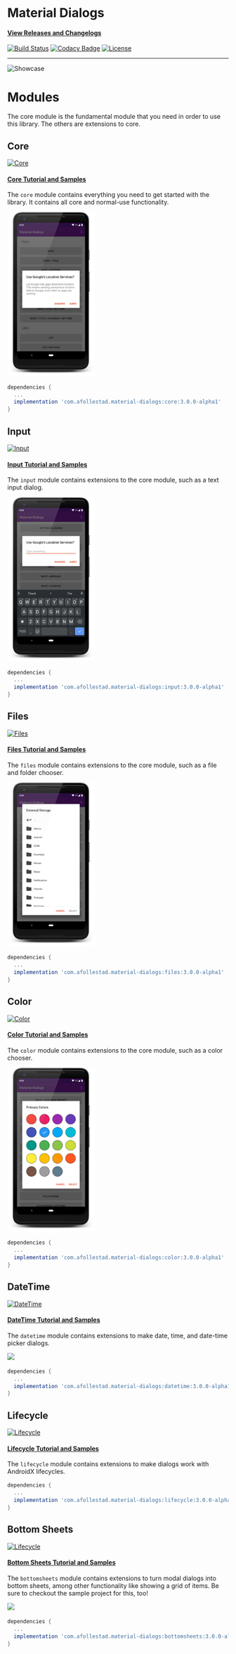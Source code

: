 # Material Dialogs

#### [View Releases and Changelogs](https://github.com/afollestad/material-dialogs/releases)

[![Build Status](https://travis-ci.org/afollestad/material-dialogs.svg)](https://travis-ci.org/afollestad/material-dialogs)
[![Codacy Badge](https://api.codacy.com/project/badge/Grade/0a4acc30a9ce440087f7688735359bb8)](https://www.codacy.com/app/drummeraidan_50/material-dialogs?utm_source=github.com&amp;utm_medium=referral&amp;utm_content=afollestad/material-dialogs&amp;utm_campaign=Badge_Grade)
[![License](https://img.shields.io/badge/License-Apache%202.0-blue.svg)](https://opensource.org/licenses/Apache-2.0)

---

![Showcase](https://raw.githubusercontent.com/afollestad/material-dialogs/master/art/showcase4.png)

# Modules

The core module is the fundamental module that you need in order to use this library. The others 
are extensions to core.

## Core

[ ![Core](https://img.shields.io/bintray/v/drummer-aidan/maven/material-dialogs:core.svg?label=core) ](https://bintray.com/drummer-aidan/maven/material-dialogs%3Acore/_latestVersion)

#### [Core Tutorial and Samples](documentation/CORE.md)

The `core` module contains everything you need to get started with the library. It contains all
core and normal-use functionality.

<img src="https://raw.githubusercontent.com/afollestad/material-dialogs/master/art/basic_with_buttons.png" width="200px" />

```gradle
dependencies {
  ...
  implementation 'com.afollestad.material-dialogs:core:3.0.0-alpha1'
}
```

## Input

[ ![Input](https://img.shields.io/bintray/v/drummer-aidan/maven/material-dialogs:input.svg?label=input) ](https://bintray.com/drummer-aidan/maven/material-dialogs%3Ainput/_latestVersion)

#### [Input Tutorial and Samples](documentation/INPUT.md)
 
The `input` module contains extensions to the core module, such as a text input dialog.

<img src="https://raw.githubusercontent.com/afollestad/material-dialogs/master/art/input.png" width="200px" />

```gradle
dependencies {
  ...
  implementation 'com.afollestad.material-dialogs:input:3.0.0-alpha1'
}
```
 
## Files

[ ![Files](https://img.shields.io/bintray/v/drummer-aidan/maven/material-dialogs:files.svg?label=files) ](https://bintray.com/drummer-aidan/maven/material-dialogs%3Afiles/_latestVersion)

#### [Files Tutorial and Samples](documentation/FILES.md)

The `files` module contains extensions to the core module, such as a file and folder chooser.

<img src="https://raw.githubusercontent.com/afollestad/material-dialogs/master/art/file_chooser.png" width="200px" />

```gradle
dependencies {
  ...
  implementation 'com.afollestad.material-dialogs:files:3.0.0-alpha1'
}
```

## Color

[ ![Color](https://img.shields.io/bintray/v/drummer-aidan/maven/material-dialogs:color.svg?label=color) ](https://bintray.com/drummer-aidan/maven/material-dialogs%3Acolor/_latestVersion)

#### [Color Tutorial and Samples](documentation/COLOR.md)

The `color` module contains extensions to the core module, such as a color chooser.

<img src="https://raw.githubusercontent.com/afollestad/material-dialogs/master/art/color_chooser.png" width="200px" />

```gradle
dependencies {
  ...
  implementation 'com.afollestad.material-dialogs:color:3.0.0-alpha1'
}
```

## DateTime

[ ![DateTime](https://img.shields.io/bintray/v/drummer-aidan/maven/material-dialogs:datetime.svg?label=datetime) ](https://bintray.com/drummer-aidan/maven/material-dialogs%3Adatetime/_latestVersion)

#### [DateTime Tutorial and Samples](documentation/DATETIME.md)

The `datetime` module contains extensions to make date, time, and date-time picker dialogs.

<img src="https://raw.githubusercontent.com/afollestad/material-dialogs/master/art/datetimepicker.png" width="400px" />

```gradle
dependencies {
  ...
  implementation 'com.afollestad.material-dialogs:datetime:3.0.0-alpha1'
}
```

## Lifecycle

[ ![Lifecycle](https://img.shields.io/bintray/v/drummer-aidan/maven/material-dialogs:lifecycle.svg?label=lifecycle) ](https://bintray.com/drummer-aidan/maven/material-dialogs%3Alifecycle/_latestVersion)

#### [Lifecycle Tutorial and Samples](documentation/LIFECYCLE.md)

The `lifecycle` module contains extensions to make dialogs work with AndroidX lifecycles.

```gradle
dependencies {
  ...
  implementation 'com.afollestad.material-dialogs:lifecycle:3.0.0-alpha1'
}
```

## Bottom Sheets

[ ![Lifecycle](https://img.shields.io/bintray/v/drummer-aidan/maven/material-dialogs:bottomsheets.svg?label=bottomsheets) ](https://bintray.com/drummer-aidan/maven/material-dialogs%3Abottomsheets/_latestVersion)

#### [Bottom Sheets Tutorial and Samples](documentation/BOTTOMSHEETS.md)

The `bottomsheets` module contains extensions to turn modal dialogs into bottom sheets, among 
other functionality like showing a grid of items. Be sure to checkout the sample project for this,
too!

<img src="https://raw.githubusercontent.com/afollestad/material-dialogs/master/art/bottomsheet_customview.png" width="200px" />

```gradle
dependencies {
  ...
  implementation 'com.afollestad.material-dialogs:bottomsheets:3.0.0-alpha1'
}
```